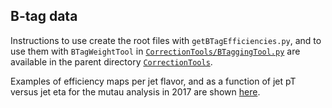 ## B-tag data

Instructions to use create the root files with `getBTagEfficiencies.py`, and to use them with `BTagWeightTool` in [`CorrectionTools/BTaggingTool.py`](https://github.com/IzaakWN/NanoTreeProducer/tree/master/CorrectionTools/BTagWeightTool) are available in the parent directory [`CorrectionTools`](https://github.com/IzaakWN/NanoTreeProducer/tree/master/CorrectionTools#b-tagging-tools).

Examples of efficiency maps per jet flavor, and as a function of jet pT versus jet eta for the mutau analysis in 2017 are shown [here](https://ineuteli.web.cern.ch/ineuteli/btag/2017/?match=mutau).
